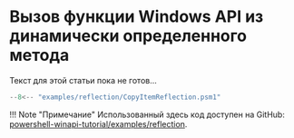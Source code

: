 # Вызов функции Windows API из динамически определенного метода

Текст для этой статьи пока не готов...

```psm1 title="PowerShell Module"
--8<-- "examples/reflection/CopyItemReflection.psm1"
```

!!! Note "Примечание"
    Использованный здесь код доступен на GitHub: [powershell-winapi-tutorial/examples/reflection](https://github.com/konstantinbelyakov/powershell-winapi-tutorial/tree/main/examples/reflection).